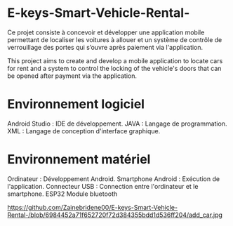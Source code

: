 # E-keys-Smart-Vehicle-Rental-
Ce projet consiste à concevoir et développer une application mobile permettant de localiser les voitures à allouer et un système de contrôle de verrouillage des portes qui s’ouvre après paiement via l'application.                                 

This project aims to create and develop a mobile application to locate cars for rent and a system to control the locking of the vehicle's doors that can be opened after payment via the application.

# Environnement logiciel
Android Studio : IDE de développement.
JAVA : Langage de programmation.
XML : Langage de conception d'interface graphique.

# Environnement matériel
Ordinateur : Développement Android.
Smartphone Android : Exécution de l'application.
Connecteur USB : Connection entre l'ordinateur et le smartphone.
ESP32
Module bluetooth

https://github.com/Zainebridene00/E-keys-Smart-Vehicle-Rental-/blob/6984452a71f652720f72d384355bdd1d536ff204/add_car.jpg
